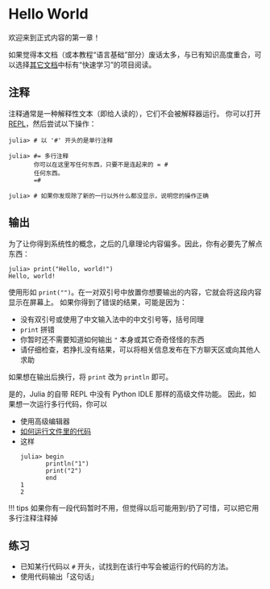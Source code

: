 # Hello World
欢迎来到正式内容的第一章！

如果觉得本文档（或本教程“语言基础”部分）废话太多，与已有知识高度重合，可以选择[其它文档](../meta/how_to_learn.md#其它文档)中标有“快速学习”的项目阅读。

## 注释
注释通常是一种解释性文本（即给人读的），它们不会被解释器运行。
你可以打开 [REPL](setup_environment.md#简单测试)，然后尝试以下操作：
```julia-repl
julia> # 以 '#' 开头的是单行注释

julia> #= 多行注释
       你可以在这里写任何东西，只要不是连起来的 = #
	   任何东西。
       =#

julia> # 如果你发现除了新的一行以外什么都没显示，说明您的操作正确

```

## 输出
为了让你得到系统性的概念，之后的几章理论内容偏多。因此，你有必要先了解点东西：
```julia-repl
julia> print("Hello, world!")
Hello, world!
```

使用形如 `print("")`。在一对双引号中放置你想要输出的内容，它就会将这段内容显示在屏幕上。
如果你得到了错误的结果，可能是因为：
* 没有双引号或使用了中文输入法中的中文引号等，括号同理
* `print` 拼错
* 你暂时还不需要知道如何输出 `"` 本身或其它奇奇怪怪的东西
* 请仔细检查，若挣扎没有结果，可以将相关信息发布在下方聊天区或向其他人求助

如果想在输出后换行，将 `print` 改为 `println` 即可。

是的，Julia 的自带 REPL 中没有 Python IDLE 那样的高级文件功能。
因此，如果想一次运行多行代码，你可以
* 使用高级编辑器
* [如何运行文件里的代码](setup_environment.md#命令行选项)
* 这样
 	```julia-repl
	julia> begin
		   println("1")
		   print("2")
		   end
	1
	2
	```

!!! tips
	如果你有一段代码暂时不用，但觉得以后可能用到/扔了可惜，可以把它用多行注释注释掉

## 练习
- 已知某行代码以 `#` 开头，试找到在该行中写会被运行的代码的方法。
- 使用代码输出「这句话」
